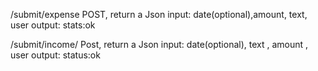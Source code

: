 /submit/expense
POST, return a Json
input: date(optional),amount, text, user
output: stats:ok

/submit/income/
Post, return a Json
input: date(optional), text , amount , user
output: status:ok